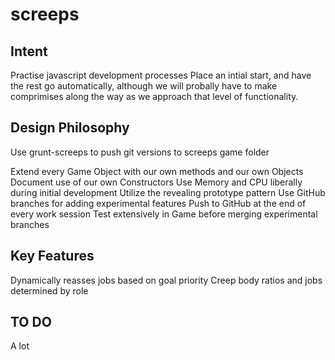 screeps
=======

## Intent 

Practise javascript development processes
Place an intial start, and have the rest go automatically, although we will probally have to make comprimises along the way as we approach that level of functionality.

## Design Philosophy

Use grunt-screeps to push git versions to screeps game folder

Extend every Game Object with our own methods and our own Objects
Document use of our own Constructors
Use Memory and CPU liberally during initial development
Utilize the revealing prototype pattern
Use GitHub branches for adding experimental features
Push to GitHub at the end of every work session
Test extensively in Game before merging experimental branches

## Key Features
Dynamically reasses jobs based on goal priority
Creep body ratios and jobs determined by role


## TO DO

A lot